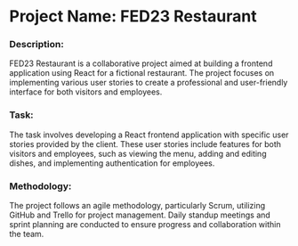 # Project Name: FED23 Restaurant

### Description:
FED23 Restaurant is a collaborative project aimed at building a frontend application using React for a fictional restaurant. The project focuses on implementing various user stories to create a professional and user-friendly interface for both visitors and employees.

### Task:
The task involves developing a React frontend application with specific user stories provided by the client. These user stories include features for both visitors and employees, such as viewing the menu, adding and editing dishes, and implementing authentication for employees.

### Methodology:
The project follows an agile methodology, particularly Scrum, utilizing GitHub and Trello for project management. Daily standup meetings and sprint planning are conducted to ensure progress and collaboration within the team.
